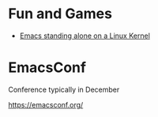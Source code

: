 # Fun and Games

- [Emacs standing alone on a Linux Kernel](http://www.informatimago.com/linux/emacs-on-user-mode-linux.html)


# EmacsConf

Conference typically in December

<https://emacsconf.org/>